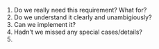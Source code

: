 
1. Do we really need this requirement? What for?
2. Do we understand it clearly and unambigiously?
3. Can we implement it?
4. Hadn't we missed any special cases/details?
5. 